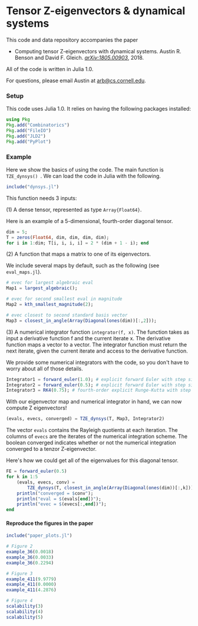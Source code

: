 # Tensor Z-eigenvectors & dynamical systems

This code and data repository accompanies the paper

- Computing tensor Z-eigenvectors with dynamical systems. Austin R. Benson and David F. Gleich. [*arXiv:1805.00903*](http://arxiv.org/abs/arXiv:1805.00903), 2018.

All of the code is written in Julia 1.0.

For questions, please email Austin at arb@cs.cornell.edu.

### Setup

This code uses Julia 1.0. It relies on having the following packages installed:

```julia
using Pkg
Pkg.add("Combinatorics")
Pkg.add("FileIO")
Pkg.add("JLD2")
Pkg.add("PyPlot")
```



### Example

Here we show the basics of using the code. The main function is `TZE_dynsys() `. We can load the code in Julia with the following.

```julia
include("dynsys.jl")
```

This function needs 3 inputs:

(1) A dense tensor, represented as type `Array{Float64}`.

Here is an example of a 5-dimensional, fourth-order diagonal tensor.

```julia
dim = 5;
T = zeros(Float64, dim, dim, dim, dim);
for i in 1:dim; T[i, i, i, i] = 2 * (dim + 1 - i); end
```

(2) A function that maps a matrix to one of its eigenvectors. 

We include several maps by default, such as the following (see `eval_maps.jl`).

```julia
# evec for largest algebraic eval
Map1 = largest_algebraic();

# evec for second smallest eval in magnitude
Map2 = kth_smallest_magnitude(2); 

# evec closest to second standard basis vector
Map3 = closest_in_angle(Array(Diagonal(ones(dim))[:,2])); 
```

(3) A numerical integrator function `integrator(f, x)`. The function takes as input a derivative function f and the current iterate x. The derivative function maps a vector to a vector. The integrator function must return the next iterate, given the current iterate and access to the derivative function.

We provide some numerical integrators with the code, so you don't have to worry about all of those details.

```julia
Integrator1 = forward_euler(1.0); # explicit forward Euler with step size 1.0
Integrator2 = forward_euler(0.5); # explicit forward Euler with step size 0.5
Integrator3 = RK4(0.75); # fourth-order explicit Runge-Kutta with step size 0.75
```

With our eigenvector map and numerical integrator in hand, we can now compute Z eigenvectors!

```julia
(evals, evecs, converged) = TZE_dynsys(T, Map3, Integrator2)
```

The vector `evals` contains the Rayleigh quotients at each iteration. The columns of `evecs` are the iterates of the numerical integration scheme. The boolean converged indicates whether or not the numerical integration converged to a tenzor Z-eigenvector.

Here's how we could get all of the eigenvalues for this diagonal tensor.

```julia
FE = forward_euler(0.5)
for k in 1:5
	(evals, evecs, conv) = 
    	TZE_dynsys(T, closest_in_angle(Array(Diagonal(ones(dim))[:,k])), FE); 
	println("converged = $conv");
    println("eval = $(evals[end])");
    println("evec = $(evecs[:,end])");    
end
```



#### Reproduce the figures in the paper

```julia
include("paper_plots.jl")

# Figure 2
example_36(0.0018)
example_36(0.0033)
example_36(0.2294)

# Figure 3
example_411(9.9779)
example_411(0.0000)
example_411(4.2876)

# Figure 4
scalability(3)
scalability(4)
scalability(5)
```

